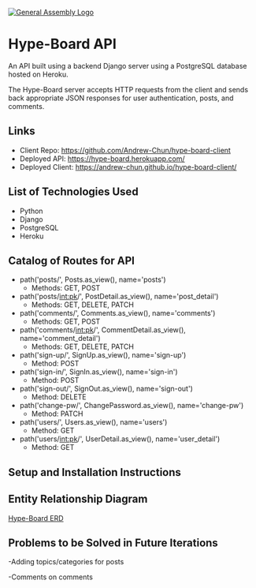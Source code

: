 [![General Assembly Logo](https://camo.githubusercontent.com/1a91b05b8f4d44b5bbfb83abac2b0996d8e26c92/687474703a2f2f692e696d6775722e636f6d2f6b6538555354712e706e67)](https://generalassemb.ly/education/web-development-immersive)

# Hype-Board API
An API built using a backend Django server using a PostgreSQL database hosted on Heroku.

The Hype-Board server accepts HTTP requests from the client and sends back appropriate JSON responses for user authentication, posts, and comments.

## Links
- Client Repo: https://github.com/Andrew-Chun/hype-board-client
- Deployed API: https://hype-board.herokuapp.com/
- Deployed Client: https://andrew-chun.github.io/hype-board-client/

## List of Technologies Used
- Python
- Django
- PostgreSQL
- Heroku

## Catalog of Routes for API
- path('posts/', Posts.as_view(), name='posts')
  - Methods: GET, POST
- path('posts/<int:pk>/', PostDetail.as_view(), name='post_detail')
  - Methods: GET, DELETE, PATCH
- path('comments/', Comments.as_view(), name='comments')
  - Methods: GET, POST
- path('comments/<int:pk>/', CommentDetail.as_view(), name='comment_detail')
  - Methods: GET, DELETE, PATCH
- path('sign-up/', SignUp.as_view(), name='sign-up')
  - Method: POST
- path('sign-in/', SignIn.as_view(), name='sign-in')
  - Method: POST
- path('sign-out/', SignOut.as_view(), name='sign-out')
  - Method: DELETE
- path('change-pw/', ChangePassword.as_view(), name='change-pw')
  - Method: PATCH
- path('users/', Users.as_view(), name='users')
  - Method: GET
- path('users/<int:pk>/', UserDetail.as_view(), name='user_detail')
  - Method: GET

## Setup and Installation Instructions


## Entity Relationship Diagram
[Hype-Board ERD](https://i.imgur.com/ZZmVqvr.png)


## Problems to be Solved in Future Iterations
-Adding topics/categories for posts

-Comments on comments
